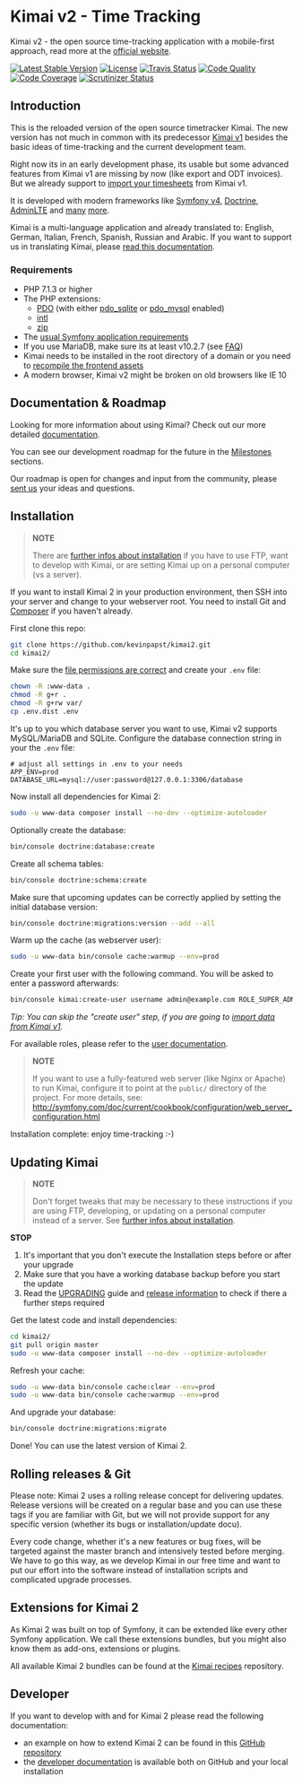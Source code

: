 # Kimai v2 - Time Tracking

Kimai v2 - the open source time-tracking application with a mobile-first approach, read more at the [official website](http://v2.kimai.org).

[![Latest Stable Version](https://poser.pugx.org/kevinpapst/kimai2/v/stable)](https://packagist.org/packages/kevinpapst/kimai2)
[![License](https://poser.pugx.org/kevinpapst/kimai2/license)](https://packagist.org/packages/kevinpapst/kimai2)
[![Travis Status](https://travis-ci.org/kevinpapst/kimai2.svg?branch=master)](https://travis-ci.org/kevinpapst/kimai2)
[![Code Quality](https://scrutinizer-ci.com/g/kevinpapst/kimai2/badges/quality-score.png?b=master)](https://scrutinizer-ci.com/g/kevinpapst/kimai2/?branch=master)
[![Code Coverage](https://scrutinizer-ci.com/g/kevinpapst/kimai2/badges/coverage.png?b=master)](https://scrutinizer-ci.com/g/kevinpapst/kimai2/?branch=master)
[![Scrutinizer Status](https://scrutinizer-ci.com/g/kevinpapst/kimai2/badges/build.png?b=master)](https://scrutinizer-ci.com/g/kevinpapst/kimai2/build-status/master)

## Introduction

This is the reloaded version of the open source timetracker Kimai.
The new version has not much in common with its predecessor [Kimai v1](http://www.kimai.org) besides the basic ideas of time-tracking and the current development team.

Right now its in an early development phase, its usable but some advanced features from Kimai v1 are missing by now (like export and ODT invoices). 
But we already support to [import your timesheets](var/docs/migration_v1.md) from Kimai v1.

It is developed with modern frameworks like [Symfony v4](https://github.com/symfony/symfony), [Doctrine](https://github.com/doctrine/),
[AdminLTE](https://github.com/kevinpapst/AdminLTEBundle/) and [many](composer.json) [more](package.json).

Kimai is a multi-language application and already translated to: English, German, Italian, French, Spanish, Russian and Arabic.
If you want to support us in translating Kimai, please [read this documentation](var/docs/translations.md). 

### Requirements

- PHP 7.1.3 or higher
- The PHP extensions:
  - [PDO](https://php.net/manual/en/book.pdo.php) (with either [pdo_sqlite](https://php.net/manual/en/ref.pdo-sqlite.php) or [pdo_mysql](https://php.net/manual/en/ref.pdo-mysql.php) enabled)
  - [intl](https://php.net/manual/en/book.intl.php)
  - [zip](https://php.net/manual/en/book.zip.php)
- The [usual Symfony application requirements](http://symfony.com/doc/current/reference/requirements.html)
- If you use MariaDB, make sure its at least v10.2.7 (see [FAQ](var/docs/faq.md))
- Kimai needs to be installed in the root directory of a domain or you need to [recompile the frontend assets](var/docs/developers.md)
- A modern browser, Kimai v2 might be broken on old browsers like IE 10

## Documentation & Roadmap

Looking for more information about using Kimai? Check out our more detailed [documentation](var/docs/).

You can see our development roadmap for the future in the [Milestones](milestones/) sections.

Our roadmap is open for changes and input from the community, please [sent us](issues/) your ideas and questions.

## Installation

> **NOTE**
>
> There are [further infos about installation](var/docs/installation.md) if you have to use FTP, want to develop with Kimai, or are setting Kimai up on a personal computer (vs a server). 

If you want to install Kimai 2 in your production environment, then SSH into your server and change to your webserver root.
You need to install Git and [Composer](https://getcomposer.org/doc/00-intro.md) if you haven't already. 

First clone this repo:

```bash
git clone https://github.com/kevinpapst/kimai2.git
cd kimai2/
```

Make sure the [file permissions are correct](https://symfony.com/doc/current/setup/file_permissions.html) and create your `.env` file:
```bash
chown -R :www-data .
chmod -R g+r .
chmod -R g+rw var/
cp .env.dist .env
```

It's up to you which database server you want to use, Kimai v2 supports MySQL/MariaDB and SQLite.
Configure the database connection string in your the `.env` file:
```
# adjust all settings in .env to your needs
APP_ENV=prod
DATABASE_URL=mysql://user:password@127.0.0.1:3306/database
```

Now install all dependencies for Kimai 2:

```bash
sudo -u www-data composer install --no-dev --optimize-autoloader
```

Optionally create the database:
```bash
bin/console doctrine:database:create
```

Create all schema tables:
```bash
bin/console doctrine:schema:create
```

Make sure that upcoming updates can be correctly applied by setting the initial database version:
```bash
bin/console doctrine:migrations:version --add --all
```

Warm up the cache (as webserver user):
```bash
sudo -u www-data bin/console cache:warmup --env=prod
```

Create your first user with the following command. You will be asked to enter a password afterwards:
```bash
bin/console kimai:create-user username admin@example.com ROLE_SUPER_ADMIN
```
_Tip: You can skip the "create user" step, if you are going to [import data from Kimai v1](var/docs/migration_v1.md)._

For available roles, please refer to the [user documentation](var/docs/users.md).

> **NOTE**
>
> If you want to use a fully-featured web server (like Nginx or Apache) to run
> Kimai, configure it to point at the `public/` directory of the project.
> For more details, see:
> http://symfony.com/doc/current/cookbook/configuration/web_server_configuration.html

Installation complete: enjoy time-tracking :-)

## Updating Kimai

> **NOTE**
> 
> Don't forget tweaks that may be necessary to these instructions if you are using FTP, developing, or updating on a personal computer instead of a server. See [further infos about installation](var/docs/installation.md).

**STOP** 

1. It's important that you don't execute the Installation steps before or after your upgrade
2. Make sure that you have a working database backup before you start the update
3. Read the [UPGRADING](UPGRADING.md) guide and [release information](https://github.com/kevinpapst/kimai2/releases) to check if there a further steps required

Get the latest code and install dependencies:
```bash
cd kimai2/
git pull origin master
sudo -u www-data composer install --no-dev --optimize-autoloader
```

Refresh your cache:
```bash
sudo -u www-data bin/console cache:clear --env=prod
sudo -u www-data bin/console cache:warmup --env=prod
```

And upgrade your database:
```bash
bin/console doctrine:migrations:migrate
```

Done! You can use the latest version of Kimai 2. 

## Rolling releases & Git

Please note: Kimai 2 uses a rolling release concept for delivering updates.
Release versions will be created on a regular base and you can use these tags if you are familiar with Git, but we 
will not provide support for any specific version (whether its bugs or installation/update docu).

Every code change, whether it's a new features or bug fixes, will be targeted against the master branch and 
intensively tested before merging. We have to go this way, as we develop Kimai in our free time and want to put our 
effort into the software instead of installation scripts and complicated upgrade processes. 

## Extensions for Kimai 2

As Kimai 2 was built on top of Symfony, it can be extended like every other Symfony application.
We call these extensions bundles, but you might also know them as add-ons, extensions or plugins.

All available Kimai 2 bundles can be found at the [Kimai recipes](https://github.com/kimai/recipes) repository.

## Developer

If you want to develop with and for Kimai 2 please read the following documentation:

- an example on how to extend Kimai 2 can be found in this [GitHub repository](https://github.com/kevinpapst/kimai2-invoice)
- the [developer documentation](var/docs/developers.md) is available both on GitHub and your local installation
